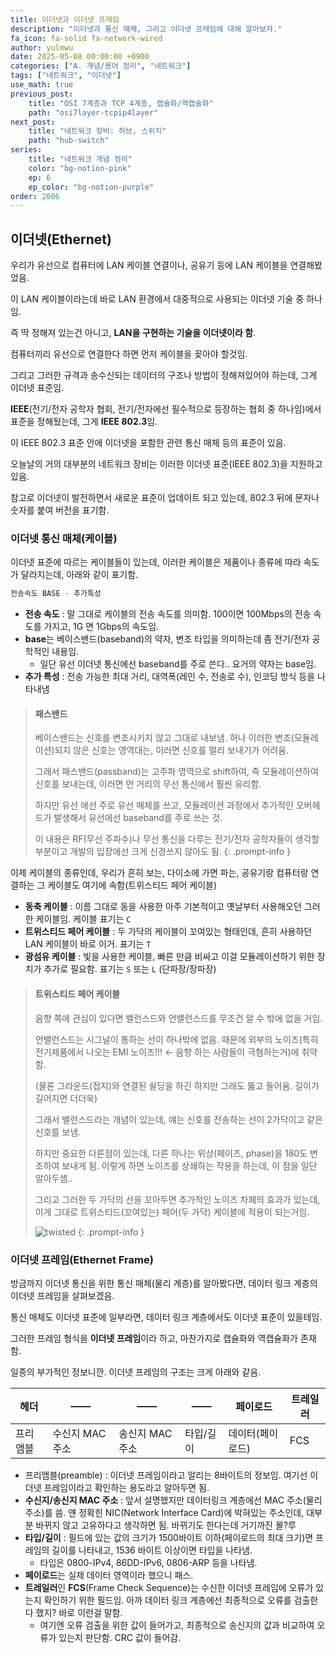 ```yaml
---
title: 이더넷과 이더넷 프레임
description: "이더넷과 통신 매체, 그리고 이더넷 프레임에 대해 알아보자."
fa_icon: fa-solid fa-network-wired
author: yulmwu
date: 2025-05-08 00:00:00 +0900
categories: ["A. 개념/용어 정리", "네트워크"]
tags: ["네트워크", "이더넷"]
use_math: true
previous_post: 
    title: "OSI 7계층과 TCP 4계층, 캡슐화/역캡슐화"
    path: "osi7layer-tcpip4layer"
next_post: 
    title: "네트워크 장비: 허브, 스위치"
    path: "hub-switch"
series: 
    title: "네트워크 개념 정리"
    color: "bg-notion-pink"
    ep: 6
    ep_color: "bg-notion-purple"
order: 2006
---
```


## 이더넷(Ethernet)

우리가 유선으로 컴퓨터에 LAN 케이블 연결이나, 공유기 등에 LAN 케이블을 연결해봤었음.

이 LAN 케이블이라는데 바로 LAN 환경에서 대중적으로 사용되는 이더넷 기술 중 하나임.

즉 딱 정해져 있는건 아니고, **LAN을 구현하는 기술을 이더넷이라 함**.

컴퓨터끼리 유선으로 연결한다 하면 먼저 케이블을 꽂아야 할것임.

그리고 그러한 규격과 송수신되는 데이터의 구조나 방법이 정해져있어야 하는데, 그게 이더넷 표준임.

**IEEE**(전기/전자 공학자 협회, 전기/전자에선 필수적으로 등장하는 협회 중 하나임)에서 표준을 정해뒀는데, 그게 **IEEE 802.3**임.

이 IEEE 802.3 표준 안에 이더넷을 포함한 관련 통신 매체 등의 표준이 있음.

오늘날의 거의 대부분의 네트워크 장비는 이러한 이더넷 표준(IEEE 802.3)을 지원하고 있음.

참고로 이더넷이 발전하면서 새로운 표준이 업데이트 되고 있는데, 802.3 뒤에 문자나 숫자를 붙여 버전을 표기함.

### 이더넷 통신 매체(케이블)

이더넷 표준에 따르는 케이블들이 있는데, 이러한 케이블은 제품이나 종류에 따라 속도가 달라지는데, 아래와 같이 표기함.

```jsx
전송속도 BASE - 추가특성
```

- **전송 속도** : 말 그대로 케이블의 전송 속도를 의미함. 100이면 100Mbps의 전송 속도를 가지고, 1G 면 1Gbps의 속도임.
- **base**는 베이스밴드(baseband)의 약자, 변조 타입을 의미하는데 좀 전기/전자 공학적인 내용임.
    - 일단 유선 이더넷 통신에선 baseband를 주로 쓴다.. 요거의 약자는 base임.
- **추가 특성** : 전송 가능한 최대 거리, 대역폭(레인 수, 전송로 수), 인코딩 방식 등을 나타내냄

> #### 패스밴드
> 
> 베이스밴드는 신호를 변조시키지 않고 그대로 내보냄.  허나 이러한 변조(모듈레이션)되지 않은 신호는 영역대는, 이러면 신호를 멀리 보내기가 어려움. 
> 
> 그래서 패스밴드(passband)는 고주파 영역으로 shift하여, 즉 모듈레이션하여 신호를 보내는데, 이러면 먼 거리의 무선 통신에서 훨씬 유리함.
> 
> 하지만 유선 에선 주로 유선 매체를 쓰고, 모듈레이션 과정에서 추가적인 오버헤드가 발생해서 유선에선 baseband를 주로 쓰는 것.
> 
> 이 내용은 RF(무선 주파수)나 무선 통신을 다루는 전기/전자 공학자들이 생각할 부분이고 개발의 입장에선 크게 신경쓰지 않아도 됨.
{: .prompt-info }

이제 케이블의 종류인데, 우리가 흔히 보는, 다이소에 가면 파는, 공유기랑 컴퓨터랑 연결하는 그 케이블도 여기에 속함(트위스티드 페어 케이블)

- **동축 케이블** : 이름 그대로 동을 사용한 아주 기본적이고 옛날부터 사용해오던 그러한 케이블임. 케이블 표기는 `C`
- **트위스티드 페어 케이블** : 두 가닥의 케이블이 꼬여있는 형태인데, 흔히 사용하던 LAN 케이블이 바로 이거. 표기는 `T`
- **광섬유 케이블** : 빛을 사용한 케이블, 빠른 만큼 비싸고 이걸 모듈레이션하기 위한 장치가 추가로 필요함. 표기는 `S` 또는 `L` (단파장/장파장)

> #### 트위스티드 페어 케이블
> 
> 음향 쪽에 관심이 있다면 밸런스드와 언밸런스드를 무조건 알 수 밖에 없을 거임.
> 
> 언밸런스드는 시그널이 통하는 선이 하나밖에 없음. 때문에 외부의 노이즈(특히 전기제품에서 나오는 EMI 노이즈!!! ← 음향 하는 사람들이 극혐하는거)에 취약함.
> 
> (물론 그라운드(접지)와 연결된 쉴딩을 하긴 하지만 그래도 뚫고 들어옴. 길이가 길어지면 더더욱)
> 
> 그래서 밸런스드라는 개념이 있는데, 얘는 신호를 전송하는 선이 2가닥이고 같은 신호를 보냄.
> 
> 하지만 중요한 다른점이 있는데, 다른 하나는 위상(페이즈, phase)을 180도 변조하여 보내게 됨. 이렇게 하면 노이즈를 상쇄하는 작용을 하는데, 이 점을 일단 알아두셈..
> 
> 그리고 그러한 두 가닥의 선을 꼬아두면 추가적인 노이즈 차폐의 효과가 있는데, 이게 그대로 트위스티드(꼬여있는) 페어(두 가닥) 케이블에 적용이 되는거임.
> 
> ![twisted](https://scythe-snowplow-4f2.notion.site/image/attachment%3A140bf5ab-5280-4365-afa2-f03b22cf40e6%3Aimage.png?table=block&id=1e37c27c-3ffb-804a-b21d-c1dfb0ee209f&spaceId=f9a3130a-e956-4548-ada7-6ae50608d32b&width=2000&userId=&cache=v2)
{: .prompt-info }

### 이더넷 프레임(Ethernet Frame)

방금까지 이더넷 통신을 위한 통신 매체(물리 계층)를 알아봤다면, 데이터 링크 계층의 이더넷 프레임을 살펴보겠음.

통신 매체도 이더넷 표준에 일부라면, 데이터 링크 계층에서도 이더넷 표준이 있을테임. 

그러한 프레임 형식을 **이더넷 프레임**이라 하고, 마찬가지로 캡슐화와 역캡슐화가 존재함.

일종의 부가적인 정보니깐. 이더넷 프레임의 구조는 크게 아래와 같음.

| 헤더 | —— | —— | —— | 페이로드 | 트레일러 |
| --- | --- | --- | --- | --- | --- |
| 프리앰블 | 수신지 MAC 주소 | 송신지 MAC 주소 | 타입/길이 | 데이터(페이로드) | FCS |

- 프리앰블(preamble) : 이더넷 프레임이라고 알리는 8바이트의 정보임. 여기선 이더넷 프레임이라고 확인하는 용도라고 알아두면 됨.
- **수신지/송신지 MAC 주소** : 앞서 설명했지만 데이터링크 계층에선 MAC 주소(물리 주소)를 씀. 얜 정확힌 NIC(Network Interface Card)에 박혀있는 주소인데, 대부분 바뀌지 않고 고유하다고 생각하면 됨. 바뀌기도 한다는데 거기까진 몰?루
- **타입/길이** : 필드에 있는 값의 크기가 1500바이트 이하(페이로드의 최대 크기)면 프레임의 길이를 나타내고, 1536 바이트 이상이면 타입을 나타냄.
    - 타입은 0800-IPv4, 86DD-IPv6, 0806-ARP 등을 나타냄.
- **페이로드**는 실제 데이터 영역이라 했으니 패스.
- **트레일러**인 **FCS**(Frame Check Sequence)는 수신한 이더넷 프레임에 오류가 있는지 확인하기 위한 필드임. 아까 데이터 링크 계층에선 최종적으로 오류를 검출한다 했지? 바로 이런걸 말함.
    - 여기엔 오류 검출을 위한 값이 들어가고, 최종적으로 송신지의 값과 비교하여 오류가 있는지 판단함. CRC 값이 들어감.